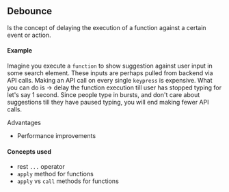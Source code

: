 ## Debounce
Is the concept of delaying the execution of a function against a certain event or action.

#### Example
Imagine you execute a `function` to show suggestion against user input in some search element. These inputs are perhaps pulled from backend via API calls. Making an API call on every single `keypress` is expensive.
What you can do is -> delay the function execution till user has stopped typing for let's say 1 second. Since people type in bursts, and don't care about suggestions till they have paused typing, you will end making fewer API calls.

Advantages
- Performance improvements

#### Concepts used
- rest `...` operator
- `apply` method for functions
- `apply` vs `call` methods for functions

